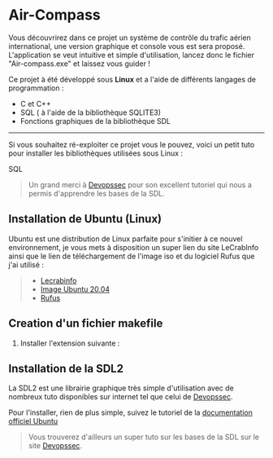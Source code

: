 # Air-Compass
Vous découvrirez dans ce projet un système de contrôle du trafic aérien international, une version graphique et console vous est sera proposé. 
L'application se veut intuitive et simple d'utilisation, lancez donc le fichier "Air-compass.exe" et laissez vous guider !

Ce projet à été développé sous __Linux__ et a l'aide de différents langages de programmation :
  - C et C++
  - SQL ( à l'aide de la bibliothèque SQLITE3)
  - Fonctions graphiques de la bibliothèque SDL

____

Si vous souhaitez ré-exploiter ce projet vous le pouvez, voici un petit tuto pour installer les bibliothèques utilisées sous Linux : 

SQL 

> Un grand merci à [Devopssec](https://devopssec.fr/category/apprendre-la-sdl-2) pour son excellent tutoriel qui nous a permis d'apprendre les bases de la SDL.

## Installation de Ubuntu (Linux)
Ubuntu est une distribution de Linux parfaite pour s'initier à ce nouvel environnement, je vous mets à disposition un super lien du site LeCrabInfo ainsi que le lien de téléchargement de l'image iso et du logiciel Rufus que j'ai utilisé :
> - [Lecrabinfo](https://lecrabeinfo.net/installer-ubuntu-20-04-lts-le-guide-complet.html) 
> - [Image Ubuntu 20.04](https://releases.ubuntu.com/20.04/)
> - [Rufus](https://lecrabeinfo.net/telecharger/rufus)

## Creation d'un fichier makefile 

1. Installer l'extension suivante :


## Installation de la SDL2
La SDL2 est une librairie graphique très simple d'utilisation avec de nombreux tuto disponibles sur internet tel que celui de [Devopssec](https://devopssec.fr/category/apprendre-la-sdl-2).

Pour l'installer, rien de plus simple, suivez le tutoriel de la [documentation officiel Ubuntu](https://doc.ubuntu-fr.org/sdl) 

>  Vous trouverez d'ailleurs un super tuto sur les bases de la SDL sur le site [Devopssec](https://devopssec.fr/category/apprendre-la-sdl-2).
